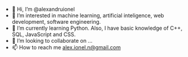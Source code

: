 - 👋 Hi, I’m @alexandruionel
- 👀 I’m interested in machine learning, artificial inteligence, web development, software engineering.
- 🌱 I’m currently learning Python. Also, I have basic knowledge of C++, SQL, JavaScript and CSS.
- 💞️ I’m looking to collaborate on ...
- 📫 How to reach me alex.ionel.n@gmail.com

<!---
alexandruionel/alexandruionel is a ✨ special ✨ repository because its `README.md` (this file) appears on your GitHub profile.
You can click the Preview link to take a look at your changes.
--->
